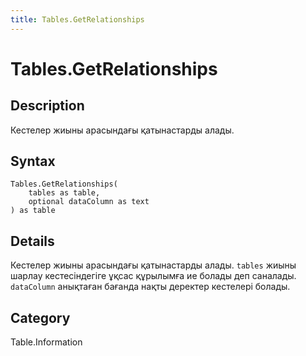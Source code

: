 ```yaml
---
title: Tables.GetRelationships
---
```


# Tables.GetRelationships


## Description

Кестелер жиыны арасындағы қатынастарды алады.


## Syntax

```powerquery
Tables.GetRelationships(
    tables as table,
    optional dataColumn as text
) as table
```


## Details

Кестелер жиыны арасындағы қатынастарды алады. <code>tables</code> жиыны шарлау кестесіндегіге ұқсас құрылымға ие болады деп саналады. <code>dataColumn</code> анықтаған бағанда нақты деректер кестелері болады.



## Category
Table.Information

